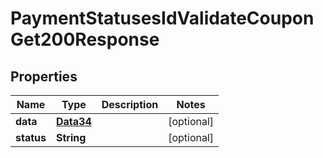 

# PaymentStatusesIdValidateCouponGet200Response


## Properties

Name | Type | Description | Notes
------------ | ------------- | ------------- | -------------
**data** | [**Data34**](Data34.md) |  |  [optional]
**status** | **String** |  |  [optional]




